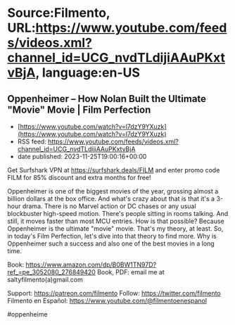 # Source:Filmento, URL:https://www.youtube.com/feeds/videos.xml?channel_id=UCG_nvdTLdijiAAuPKxtvBjA, language:en-US

## Oppenheimer – How Nolan Built the Ultimate "Movie" Movie | Film Perfection
 - [https://www.youtube.com/watch?v=l7dzY9YXuzk](https://www.youtube.com/watch?v=l7dzY9YXuzk)
 - RSS feed: https://www.youtube.com/feeds/videos.xml?channel_id=UCG_nvdTLdijiAAuPKxtvBjA
 - date published: 2023-11-25T19:00:16+00:00

Get Surfshark VPN at https://surfshark.deals/FILM and enter promo code FILM for 85% discount and extra months for free!

Oppenheimer is one of the biggest movies of the year, grossing almost a billion dollars at the box office. And what's crazy about that is that it's a 3-hour drama. There is no Marvel action or DC chases or any usual blockbuster high-speed motion. There's people sitting in rooms talking. And still, it moves faster than most MCU entries. How is that possible? Because Oppenheimer is the ultimate "movie" movie. That's my theory, at least. So, in today's Film Perfection, let's dive into that theory to find more. Why is Oppenheimer such a success and also one of the best movies in a long time.

Book: https://www.amazon.com/dp/B0BW1TN97D?ref_=pe_3052080_276849420
Book, PDF: email me at saltyfilmento(a)gmail.com

Support:     https://patreon.com/filmento
Follow:        https://twitter.com/filmento
Filmento en Español: https://www.youtube.com/@filmentoenespanol

#oppenheime

